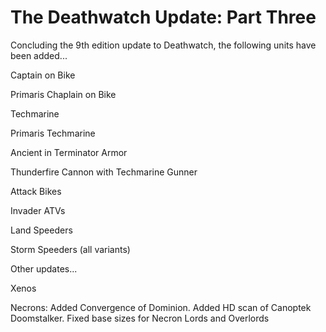 # The Deathwatch Update: Part Three

Concluding the 9th edition update to Deathwatch, the following units have been added...

Captain on Bike

Primaris Chaplain on Bike

Techmarine

Primaris Techmarine

Ancient in Terminator Armor

Thunderfire Cannon with Techmarine Gunner

Attack Bikes

Invader ATVs

Land Speeders

Storm Speeders (all variants)


Other updates...

Xenos

Necrons: Added Convergence of Dominion. Added HD scan of Canoptek Doomstalker. Fixed base sizes for Necron Lords and Overlords

